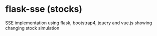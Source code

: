 # flask-sse (stocks)
SSE implementation using flask, bootstrap4, jquery and vue.js showing changing stock simulation
